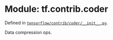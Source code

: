 <div itemscope itemtype="http://developers.google.com/ReferenceObject">
<meta itemprop="name" content="tf.contrib.coder" />
<meta itemprop="path" content="Stable" />
</div>

# Module: tf.contrib.coder



Defined in [`tensorflow/contrib/coder/__init__.py`](/code/stable/tensorflow/contrib/coder/__init__.py).

Data compression ops.

